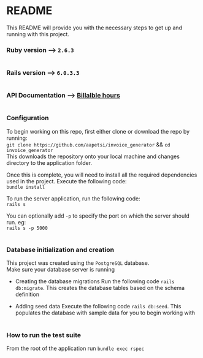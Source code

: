# README

This README will provide you with the necessary steps to get up and running with this project.

### Ruby version --> `2.6.3`

#

### Rails version --> `6.0.3.3`

#

### API Documentation --> [Billalble hours](https://asdf.com)

#

### Configuration<br>

To begin working on this repo, first either clone or download the repo by running:<br>
`git clone https://github.com/aapetsi/invoice_generator` && `cd invoice_generator`<br>
This downloads the repository onto your local machine and changes directory to the application folder.<br>

Once this is complete, you will need to install all the required dependencies used in the project. Execute the following code:<br>
`bundle install`

To run the server application, run the following code:<br>
`rails s`

You can optionally add `-p` to specify the port on which the server should run. eg:<br>
`rails s -p 5000`

#

### Database initialization and creation <br>

This project was created using the `PostgreSQL` database.<br>
Make sure your database server is running

- Creating the database migrations
  Run the following code
  `rails db:migrate`. This creates the database tables based on the schema definition

- Adding seed data
  Execute the following code
  `rails db:seed`. This populates the database with sample data for you to begin working with

#

### How to run the test suite <br>

From the root of the application run `bundle exec rspec`

#
